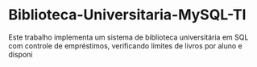 # Biblioteca-Universitaria-MySQL-TI
Este trabalho implementa um sistema de biblioteca universitária em SQL com controle de empréstimos, verificando limites de livros por aluno e disponi
